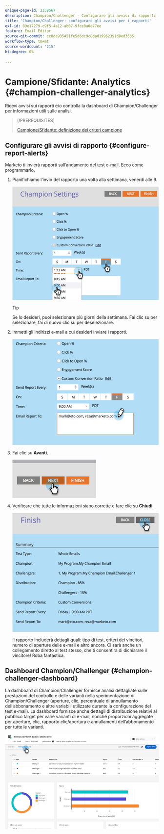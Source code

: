 ```yaml
---
unique-page-id: 2359567
description: Champion/Challenger - Configurare gli avvisi di rapporti - Documentazione di Marketo - Documentazione del prodotto
title: 'Champion/Challenger: configurare gli avvisi per i rapporti'
exl-id: 09e17279-c9f5-4a12-ab07-9fce8a0e77ee
feature: Email Editor
source-git-commit: cc8de935451fe5d6dc9c8dad19962391d8ed3535
workflow-type: tm+mt
source-wordcount: '215'
ht-degree: 0%

---
```


# Campione/Sfidante: Analytics {#champion-challenger-analytics}

Ricevi avvisi sui rapporti e/o controlla la dashboard di Champion/Challenger per informazioni utili sulle analisi.

>[!PREREQUISITES]
>
>[Campione/Sfidante: definizione dei criteri campione](/help/marketo/product-docs/email-marketing/general/functions-in-the-editor/email-tests-champion-challenger/champion-challenger-define-champion-criteria.md)

## Configurare gli avvisi di rapporto {#configure-report-alerts}

Marketo ti invierà rapporti sull’andamento del test e-mail. Ecco come programmarlo.

1. Pianifichiamo l’invio del rapporto una volta alla settimana, venerdì alle 9.

   ![](assets/champion-challenger-analytics-1.png)

   >[!TIP]
   >
   >Se lo desideri, puoi selezionare più giorni della settimana. Fai clic su per selezionare, fai di nuovo clic su per deselezionare.

1. Immetti gli indirizzi e-mail a cui desideri inviare i rapporti.

   ![](assets/champion-challenger-analytics-2.png)

1. Fai clic su **Avanti**.

   ![](assets/champion-challenger-analytics-3.png)

1. Verificare che tutte le informazioni siano corrette e fare clic su **Chiudi**.

   ![](assets/champion-challenger-analytics-4.png)

   Il rapporto includerà dettagli quali: tipo di test, criteri dei vincitori, numero di aperture delle e-mail e altro ancora. Ci sarà anche un collegamento diretto al test stesso, che ti consentirà di dichiarare il vincitore! Roba fantastica.

## Dashboard Champion/Challenger {#champion-challenger-dashboard}

La dashboard di Champion/Challenger fornisce analisi dettagliate sulle prestazioni del controllo e delle varianti nella sperimentazione di Champion/Challenger (aperture, clic, percentuale di annullamento dell’abbonamento e altre variabili utilizzate durante la configurazione del test e-mail). La dashboard fornisce anche dettagli di distribuzione relativi al pubblico target per varie varianti di e-mail, nonché proporzioni aggregate per aperture, clic, rapporto clic/apertura e annullamenti dell’abbonamento per tutte le varianti.

![](assets/champion-challenger-analytics-5.png)
